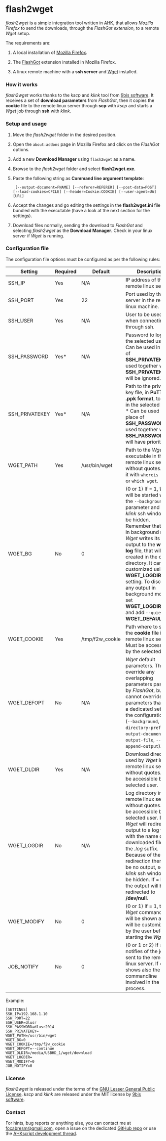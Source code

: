 # flash2wget

*flash2wget* is a simple integration tool written in [AHK](http://ahkscript.org/), that allows *Mozilla Firefox* to send the downloads, through the *FlashGot extension*, to a remote *Wget* setup.

The requirements are:

1. A local installation of [Mozilla Firefox](https://www.mozilla.org/en-US/firefox/new/).

2. The [FlashGot](https://flashgot.net/) extension installed in Mozilla Firefox.

3. A linux remote machine with a **ssh server** and [Wget](https://www.gnu.org/software/wget/) installed.

### How it works

*flash2wget* works thanks to the *kscp* and *klink* tool from [9bis software](http://www.9bis.net/kitty/). It receives a set of **download parameters** from *FlashGot*, then it copies the **cookie** file to the remote linux server through **scp** with *kscp* and starts a *Wget* job through **ssh** with *klink*.

### Setup and usage

1. Move the *flash2wget* folder in the desired position.

2. Open the `about:addons` page in Mozilla Firefox and click on the *FlashGot* options.

3. Add a new **Download Manager** using `flash2wget` as a name.

4. Browse to the *flash2wget* folder and select **flash2wget.exe**.

5. Paste the following string as **Command line argument template**:

        [--output-document=FNAME] [--referer=REFERER] [--post-data=POST] [--load-cookies=CFILE] [--header=Cookie:COOKIE] [--user-agent=UA] [URL]
    
6. Accept the changes and go editing the settings in the **flash2wget.ini** file bundled with the executable (have a look at the next section for the settings).

7. Download files normally, sending the download to *FlashGot* and selecting *flash2wget* as the **Download Manager**. Check in your linux server if *Wget* is running.

### Configuration file

The configuration file options must be configured as per the following rules:

Setting  | Required | Default | Description
-------- |--------- | ------- | -----------
SSH_IP | Yes | N/A | IP address of the remote linux server.
SSH_PORT | Yes | 22 | Port used by the ssh server in the remote linux machine.
SSH_USER | Yes | N/A | User to be used when connecting through ssh.
SSH_PASSWORD | Yes* | N/A | Password to log-in the selected user. * Can be used in place of **SSH_PRIVATEKEY**. If used together with **SSH_PRIVATEKEY** it will be ignored.
SSH_PRIVATEKEY | Yes* | N/A | Path to the private key file, in **PuTTY .ppk format**, to log-in the selected user. * Can be used in place of **SSH_PASSWORD**. If used together with **SSH_PASSWORD** it will have priority.
WGET_PATH | Yes | /usr/bin/wget | Path to the *Wget* executable in the remote linux server, without quotes. Find it with `whereis wget` or `which wget`.
WGET_BG | No | 0 | (0 or 1) If = 1, *Wget* will be started with the `--background` parameter and the *klink* ssh window will be hidden. Remember that when in background mode, *Wget* writes its output to the **wget-log** file, that will be created in the current directory. It can be customized using the **WGET_LOGDIR** setting. To discard any output in background mode set **WGET_LOGDIR**=`NULL` and add `--quiet` to **WGET_DEFAULTOPT**.
WGET_COOKIE | Yes | /tmp/f2w_cookie | Path where to store the **cookie** file in the remote linux server. Must be accessible by the selected user.
WGET_DEFOPT | No | N/A | *Wget* default parameters. They will override any overlapping parameters passed by *FlashGot*, but they cannot override the parameters that have a dedicated setting in the configuration file (`--background`, `--directory-prefix`, `--output-document`, `--output-file`, `--append-output`).
WGET_DLDIR | Yes | N/A | Download directory used by *Wget* in the remote linux server, without quotes. Must be accessible by the selected user.
WGET_LOGDIR | No | N/A | Log directory in the remote linux server, without quotes. Must be accessible by the selected user. If set, *Wget* will redirect its output to a log file with the name of the downloaded file, plus the *.log* suffix. Because of the redirection there will be no output, so the *klink* ssh window will be hidden. If = NULL the output will be redirected to **/dev/null**.
WGET_MODIFY | No | 0 | (0 or 1) If = 1, the *Wget* commandline will be shown and it will be customizable by the user before starting the *Wget* job.
JOB_NOTIFY | No | 0 | (0 or 1 or 2) If = 1, notifies of the job sent to the remote linux server. If = 2, it shows also the commandline involved in the process.

Example:

    [SETTINGS]
    SSH_IP=192.168.1.10
    SSH_PORT=22
    SSH_USER=dlusr
    SSH_PASSWORD=dlusr2014
    SSH_PRIVATEKEY=
    WGET_PATH=/usr/bin/wget
    WGET_BG=0
    WGET_COOKIE=/tmp/f2w_cookie
    WGET_DEFOPT=--continue
    WGET_DLDIR=/media/USBHD_1/wget/download
    WGET_LOGDIR=
    WGET_MODIFY=0
    JOB_NOTIFY=0

### License

*flash2wget* is released under the terms of the [GNU Lesser General Public License](http://www.gnu.org/licenses/). *kscp* and *klink* are released under the MIT license by [9bis software](http://kitty.9bis.net/).

### Contact

For hints, bug reports or anything else, you can contact me at [focabresm@gmail.com](mailto:focabresm@gmail.com), open a issue on the dedicated [GitHub repo](https://github.com/cyruz-git/flash2wget) or use the [AHKscript development thread](http://ahkscript.org/boards/viewtopic.php?f=6&t=5659).